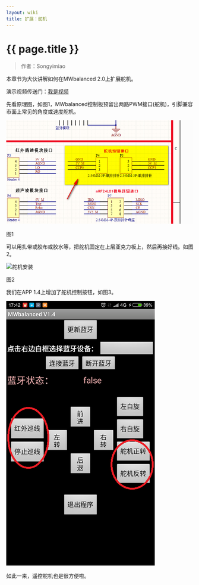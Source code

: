 ```yaml
---
layout: wiki
title: 扩展：舵机
---
```


# {{ page.title }}

> 作者：Songyimiao

本章节为大伙讲解如何在MWbalanced 2.0上扩展舵机。

演示视频传送门：[我是视频](http://v.youku.com/v_show/id_XMTU3NjM1ODM4MA==.html)

先看原理图，如图1，MWbalanced控制板预留出两路PWM接口(舵机)，引脚兼容市面上常见的角度或速度舵机。

![舵机](/img/wiki/servo-001.png)

图1

可以用扎带或胶布或胶水等，把舵机固定在上层亚克力板上，然后再接好线。如图2。

![舵机安装]()

图2

我们在APP 1.4上增加了舵机控制按钮，如图3。

![APP1.4](/img/wiki/servo-003.png)

如此一来，遥控舵机也是很方便啦。
